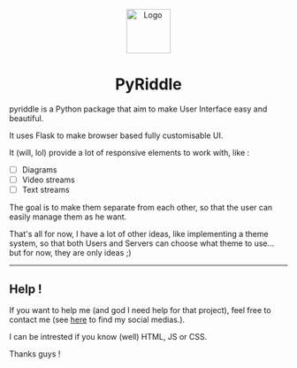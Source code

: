 <div align="center">
  <a href="https://pypi.org/project/pyriddle/">
    <img src="./images/logo.png" alt="Logo" width="80" height="80">
  </a>
  <h1>PyRiddle</h1>
</div>

pyriddle is a Python package that aim to make User Interface easy and beautiful.

It uses Flask to make browser based fully customisable UI.

It (will, lol) provide a lot of responsive elements to work with, like :

- [ ] Diagrams
- [ ] Video streams
- [ ] Text streams

The goal is to make them separate from each other, so that the user can easily manage them as he want.

That's all for now, I have a lot of other ideas, like implementing a theme system, so that both Users and Servers can choose what theme to use... but for now, they are only ideas ;)

---

## Help !

If you want to help me (and god I need help for that project), feel free to contact me (see <a href="https://tech0ne.github.io/">here</a> to find my social medias.).

I can be intrested if you know (well) HTML, JS or CSS.

Thanks guys !